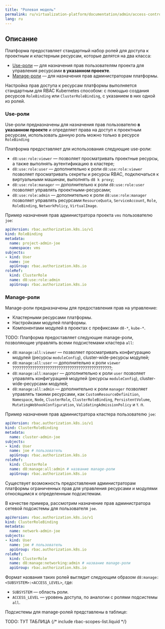 ```yaml
---
title: "Ролевая модель"
permalink: ru/virtualization-platform/documentation/admin/access-control/role-model.html
lang: ru
---
```


## Описание

Платформа предоставляет стандартный набор ролей для доступа к проектным и кластерным ресурсам, которые делятся на два класса:
- [Use-роли](#use-роли) — для назначения прав пользователям проекта для управления ресурсами **в указанном проекте**.
- [Manage-роли](#manage-роли) — для назначения прав администраторам платформы.

Настройка прав доступа к ресурсам платформы выполняется стандартным для RBAC Kubernetes способом: с помощью создания ресурсов `RoleBinding` или `ClusterRoleBinding`, с указанием в них одной из ролей.

### Use-роли

Use-роли предназначены для назначения прав пользователю **в указанном проекте** и определяет права на доступ к проектным ресурсам, использовать данную роль можно только в ресурсе `RoleBinding`

Платформа предоставляет для использования следующие use-роли:
- `d8:use:role:viewer` — позволяет просматривать проектные  ресурсы, а также выполнять аутентификацию в кластере;
- `d8:use:role:user` — дополнительно к роли `d8:use:role:viewer` позволяет просматривать секреты и ресурсы RBAC, подключаться к виртуальными машинам, выполнять `d8 k proxy`;
- `d8:use:role:manager` — дополнительно к роли `d8:use:role:user` позволяет управлять проектными-ресурсами;
- `d8:use:role:admin` — дополнительно к роли `d8:use:role:manager` позволяет управлять ресурсами `ResourceQuota`, `ServiceAccount`, `Role`, `RoleBinding`, `NetworkPolicy`, `VirtualImage`.

Пример назначения прав администратора проекта `vms` пользователю `joe`:

```yaml
apiVersion: rbac.authorization.k8s.io/v1
kind: RoleBinding
metadata:
  name: project-admin-joe
  namespace: vms
subjects:
- kind: User
  name: joe
  apiGroup: rbac.authorization.k8s.io
roleRef:
  kind: ClusterRole
  name: d8:use:role:admin
  apiGroup: rbac.authorization.k8s.io
```

### Manage-роли

Manage-роли предназначены для предоставления прав на управление:
- Кластерными ресурсами платформы.
- Настройками модулей платформы.
- Компонентами модулей в проектах с префиксами `d8-*`, `kube-*`.

TODO:
Платформа предоставляет следующие manage-роли, позволяющие управлять всеми подсистемами кластера `all`:
- `d8:manage:all:viewer` — позволяет просматривать конфигурацию модулей (ресурсы `moduleConfig`), cluster-wide-ресурсы модулей;
- `d8:manage:all:user` — дополнительно к роли `viewer` ?????????????????????????????????????????????;
- `d8:manage:all:manager` — дополнительно к роли `user` позволяет управлять конфигурацией модулей (ресурсы `moduleConfig`), cluster-wide-ресурсами модулей;
- `d8:manage:all:admin` — дополнительно к роли `manager` позволяет управлять такими ресурсами, как `CustomResourceDefinition`, `Namespace`, `Node`, `ClusterRole`, `ClusterRoleBinding`, `PersistentVolume`, `MutatingWebhookConfiguration`, `ValidatingAdmissionPolicy` и т. п.

Пример назначения прав администратора кластера пользователю `joe`:

```yaml
apiVersion: rbac.authorization.k8s.io/v1
kind: ClusterRoleBinding
metadata:
  name: cluster-admin-joe
subjects:
- kind: User
  name: joe # пользователь
  apiGroup: rbac.authorization.k8s.io
roleRef:
  kind: ClusterRole
  name: d8:manage:all:admin # название manage-роли
  apiGroup: rbac.authorization.k8s.io
```

Существует возможность предоставления администраторам платформы ограниченных прав для управления ресурсами и модулями относящимся к определенным подсистемам.

В качестве примера, рассмотрим назначение прав администратора сетевой подсистемы для пользователя `joe`.

```yaml
apiVersion: rbac.authorization.k8s.io/v1
kind: ClusterRoleBinding
metadata:
  name: network-admin-joe
subjects:
- kind: User
  name: joe # пользователь
  apiGroup: rbac.authorization.k8s.io
roleRef:
  kind: ClusterRole
  name: d8:manage:networking:admin # название manage-роли
  apiGroup: rbac.authorization.k8s.io
```

Формат названия таких ролей выглядит следующим образом `d8:manage:<SUBSYSTEM>:<ACCESS_LEVEL>`, где:
- `SUBSYSTEM` — область роли.
- `ACCESS_LEVEL` — уровень доступа, по аналогии с ролями подсистемы `all`.

Подсистемы для manage-ролей представлены в таблице:

TODO: ТУТ ТАБЛИЦА
{/* include rbac-scopes-list.liquid */}
